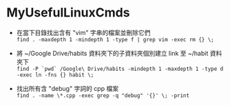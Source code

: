 # MyUsefulLinuxCmds

* 在當下目錄找出含有 "vim" 字串的檔案並刪除它們<br>
`find . -maxdepth 1 -mindepth 1 -type f | grep vim -exec rm {} \;`

* 將 ~/Google Drive/habits 資料夾下的子資料夾個別建立 link 至 ~/habit 資料夾下<br>
``find -P `pwd` /Google\ Drive/habits -mindepth 1 -maxdepth 1 -type d -exec ln -fns {} habit \;``

* 找出所有含 "debug" 字詞的 cpp 檔案<br> 
`find . -name \*.cpp -exec grep -q "debug" '{}' \; -print`
